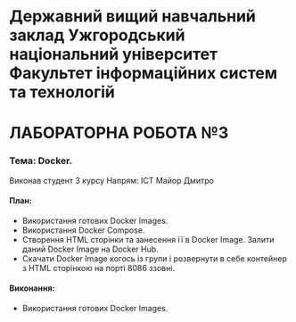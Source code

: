 # Державний вищий навчальний заклад Ужгородський національний університет Факультет інформаційних систем та технологій


# ЛАБОРАТОРНА РОБОТА №3
### Тема: Docker.


Виконав студент 3 курсу
Напрям: ІСТ
Майор Дмитро



#### План:
- Використання готових Docker Images.
- Використання Docker Compose.
- Створення HTML сторінки та занесення її в Docker Image. Залити даний Docker Image на Docker Hub.
- Скачати Docker Image когось із групи і розвернути в себе контейнер з HTML сторінкою на порті 8086 ззовні.


#### Виконання:
- Використання готових Docker Images.
